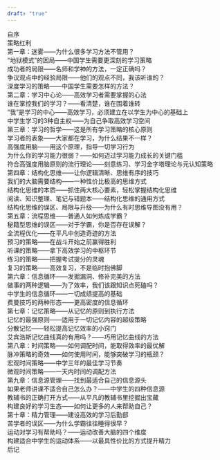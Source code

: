 ```yaml
---
draft: "true"
---
```



自序  
策略红利  
第一章：迷雾——为什么很多学习方法不管用？  
“地狱模式”的困局——中国学生需要更深刻的学习策略  
成功者的局限——名师和学神的方法，一定正确吗？  
争议观点中的经验局限——他们的观点不同，我该听谁的？  
深度学习的策略——中国学生需要怎样的方法？  
第二章：学习中心论——高效学习者需要掌握的心法  
谁在掌控我们的学习？——看清楚，谁在围着谁转  
“我”是学习的中心——高效学习，必须建立在以学生为中心的基础上  
中学生学习的3种自主权——为自己争取高效学习空间  
第三章：学习的哲学——这是所有学习策略的核心原则  
学习者的表象——大家都在学习，为什么结果不一样？  
高强度用脑——用这个原理，指导一切学习行为  
为什么你的学习能力很弱？——如何迈过学习能力成长的关键门槛  
符合高强度用脑原则的流行理论——刻意练习、学习金字塔理论与元认知策略  
第四章：结构化思维——让你逻辑清晰、思维有序的技巧  
我们的大脑需要结构——一种性价比极高的思维方式  
结构化思维的本质——抓住两大核心要素，轻松掌握结构化思维  
阅读、知识整理、笔记与错题本——结构化思维的通用方式  
结构化思维的误区、局限与升级——为什么有时思维导图没有用？  
第五章：流程思维——普通人如何炼成学霸？  
秘籍型思维的误区——对于学霸，你是否存在误解？  
全流程优化——在平凡中创造奇迹的方法  
预习的策略——在战斗开始之前赢得胜利  
听课的策略——拿下高效学习的中枢环节  
练习的策略——把握考试提分的灵魂  
复习的策略——高效复习，不是临时抱佛脚  
第六章：信息循环——发掘漏洞、修补完美的方法  
做事的两种逻辑——为了效率，我们该跟知识点死磕吗？  
中学生的信息循环——一切成绩提高的基础  
费曼技巧的两种形态——更高密度的信息循环  
第七章：记忆策略——从记忆的原则到执行方法  
记忆的最强原则——适用于一切记忆内容的超级策略  
分散记忆——轻松提高记忆效率的小窍门  
艾宾浩斯记忆曲线真的有用吗？——巧用记忆曲线的方法  
第八章：时间策略——如何调配时间，能取得效率的最优解  
脉冲策略的奇效——如何使用时间，能够突破学习的瓶颈？  
宏观时间策略——中学三年的最佳学习节奏  
微观时间策略——一天内时间的调配方法  
第九章：信息源管理——找到最适合自己的信息源头  
如果老师讲课不适合自己怎么办？——中学生的四种信息源  
教辅书的正确打开方式——从平凡的教辅书里挖掘出宝藏  
构建良好的学习生态——如何让更多的人来帮助自己？  
第十章：精力管理——建设高效的学习后勤部  
苦学者的误区——为什么学霸往往睡得很早？  
运动对学习有帮助吗？——运动改善大脑的四个维度  
构建适合中学生的运动体系——以最具性价比的方式提升精力  
后记